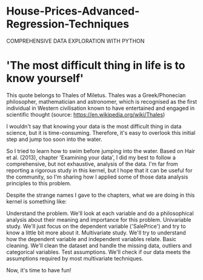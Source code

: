# House-Prices-Advanced-Regression-Techniques
COMPREHENSIVE DATA EXPLORATION WITH PYTHON

 

# 'The most difficult thing in life is to know yourself'

This quote belongs to Thales of Miletus. Thales was a Greek/Phonecian philosopher, mathematician and astronomer, which is recognised as the first individual in Western civilisation known to have entertained and engaged in scientific thought (source: https://en.wikipedia.org/wiki/Thales)

I wouldn't say that knowing your data is the most difficult thing in data science, but it is time-consuming. Therefore, it's easy to overlook this initial step and jump too soon into the water.

So I tried to learn how to swim before jumping into the water. Based on Hair et al. (2013), chapter 'Examining your data', I did my best to follow a comprehensive, but not exhaustive, analysis of the data. I'm far from reporting a rigorous study in this kernel, but I hope that it can be useful for the community, so I'm sharing how I applied some of those data analysis principles to this problem.

Despite the strange names I gave to the chapters, what we are doing in this kernel is something like:

 Understand the problem. We'll look at each variable and do a philosophical analysis about their meaning and importance for this problem.
 Univariable study. We'll just focus on the dependent variable ('SalePrice') and try to know a little bit more about it.
 Multivariate study. We'll try to understand how the dependent variable and independent variables relate.
 Basic cleaning. We'll clean the dataset and handle the missing data, outliers and categorical variables.
 Test assumptions. We'll check if our data meets the assumptions required by most multivariate techniques.

Now, it's time to have fun!
